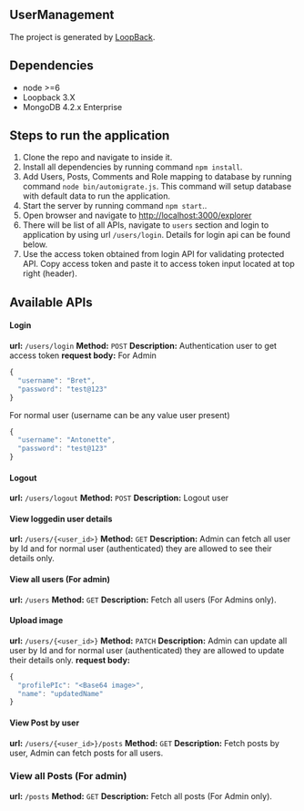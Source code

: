## UserManagement

The project is generated by [LoopBack](http://loopback.io).

## Dependencies

- node >=6
- Loopback 3.X
- MongoDB 4.2.x Enterprise

## Steps to run the application

1. Clone the repo and navigate to inside it.
2. Install all dependencies by running command `npm install`.
3. Add Users, Posts, Comments and Role mapping to database by running command `node bin/automigrate.js`. This command will setup database with default data to run the application.
4. Start the server by running command `npm start`..
5. Open browser and navigate to [http://localhost:3000/explorer](http://localhost:3000/explorer)
6. There will be list of all APIs, navigate to `users` section and login to application by using url `/users/login`. Details for login api can be found below.
7. Use the access token obtained from login API for validating protected API. Copy access token and paste it to access token input located at top right (header).

## Available APIs

#### Login

**url:** `/users/login`
**Method:** `POST`
**Description:** Authentication user to get access token
**request body:**
For Admin

```javascript
{
  "username": "Bret",
  "password": "test@123"
}
```

For normal user (username can be any value user present)

```javascript
{
  "username": "Antonette",
  "password": "test@123"
}
```

#### Logout

**url:** `/users/logout`
**Method:** `POST`
**Description:** Logout user

#### View loggedin user details

**url:** `/users/{<user_id>}`
**Method:** `GET`
**Description:** Admin can fetch all user by Id and for normal user (authenticated) they are allowed to see their details only.

#### View all users (For admin)

**url:** `/users`
**Method:** `GET`
**Description:** Fetch all users (For Admins only).

#### Upload image

**url:** `/users/{<user_id>}`
**Method:** `PATCH`
**Description:** Admin can update all user by Id and for normal user (authenticated) they are allowed to update their details only.
**request body:**

```javascript
{
  "profilePIc": "<Base64 image>",
  "name": "updatedName"
}
```

#### View Post by user

**url:** `/users/{<user_id>}/posts`
**Method:** `GET`
**Description:** Fetch posts by user, Admin can fetch posts for all users.

### View all Posts (For admin)

**url:** `/posts`
**Method:** `GET`
**Description:** Fetch all posts (For Admin only).
